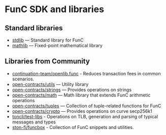 # FunC SDK and libraries

## Standard libraries

- [stdlib](https://github.com/ton-blockchain/ton/blob/master/crypto/smartcont/stdlib.fc) — Standard library for FunC
- [mathlib](https://github.com/ton-blockchain/ton/blob/master/crypto/smartcont/mathlib.fc) — Fixed-point mathematical library

## Libraries from Community

- [continuation-team/openlib.func](https://github.com/continuation-team/openlib.func) - Reduces transaction fees in common scenarios.
- [open-contracts/utils](https://github.com/TonoxDeFi/open-contracts/tree/main/contracts/utils) — Utility library
- [open-contracts/strings](https://github.com/TonoxDeFi/open-contracts/tree/main/contracts/strings) — Provides operations on strings
- [open-contracts/math](https://github.com/TonoxDeFi/open-contracts/tree/main/contracts/math) — Math library that extends FunC arithmetic operations
- [open-contracts/tuples](https://github.com/TonoxDeFi/open-contracts/tree/main/contracts/tuples) — Collection of tuple-related functions for FunC
- [open-contracts/crypto](https://github.com/TonoxDeFi/open-contracts/tree/main/contracts/crypto) — Provides operations on curve secp256k1
- [toncli/test-libs](https://github.com/disintar/toncli/tree/master/src/toncli/lib/test-libs) - Operations on TLB, generation and parsing of typical messages and types
- [ston-fi/funcbox](https://github.com/ston-fi/funcbox) - Collection of FunC snippets and utilities.
